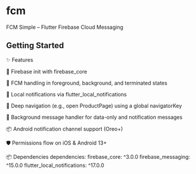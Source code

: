 # fcm

FCM Simple – Flutter Firebase Cloud Messaging

## Getting Started

✨ Features

🚀 Firebase init with firebase_core

📩 FCM handling in foreground, background, and terminated states

🔔 Local notifications via flutter_local_notifications

🧭 Deep navigation (e.g., open ProductPage) using a global navigatorKey

📡 Background message handler for data-only and notification messages

📦 Android notification channel support (Oreo+)

🛡️ Permissions flow on iOS & Android 13+


📦 Dependencies
dependencies:
  firebase_core: ^3.0.0
  firebase_messaging: ^15.0.0
  flutter_local_notifications: ^17.0.0

